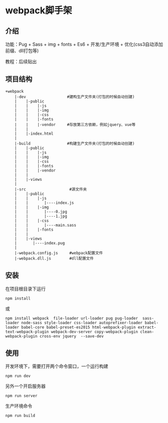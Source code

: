# webpack脚手架
## 介绍
功能：Pug + Sass + img + fonts + Es6 + 开发/生产环境 + 优化(css3自动添加前缀、dll打包等)

教程：后续贴出

## 项目结构
```
+webpack
    |-dev                  #建构生产文件夹(打包的时候自动创建)
    |    |-public
    |    |    |-js
    |    |    |-img
    |    |    |-css
    |    |    |-fonts
    |    |    |-vendor     #存放第三方依赖，例如jquery、vue等
    |    |
    |    |-index.html
    |
    |-build                #构建生产文件夹(打包的时候自动创建)
    |    |-public
    |    |    |-js
    |    |    |-img
    |    |    |-css
    |    |    |-fonts
    |    |    |-vendor
    |    |
    |    |-views
    |
    |-src                   #源文件夹
    |    |-public
    |    |    |-js
    |    |       |----index.js
    |    |    |-img
    |    |       |----0.jpg
    |    |       |----1.jpg
    |    |    |-css
    |    |       |----main.sass
    |    |    |-fonts
    |    |
    |    |-views
    |       |----index.pug
    |
    |-webpack.config.js     #webpack配置文件
    |-webpack.dll.js        #dll配置文件
```

## 安装
在项目根目录下运行
```
npm install
```
或
```
npm install webpack  file-loader url-loader pug pug-loader  sass-loader node-sass style-loader css-loader autoprefixer-loader babel-loader babel-core babel-preset-es2015 html-webpack-plugin extract-text-webpack-plugin webpack-dev-server copy-webpack-plugin clean-webpack-plugin cross-env jquery  --save-dev
```

## 使用
开发环境下，需要打开两个命令窗口，一个运行构建
```
npm run dev
```
另外一个开启服务器
```
npm run server
```

生产环境命令
```
npm run build
```

